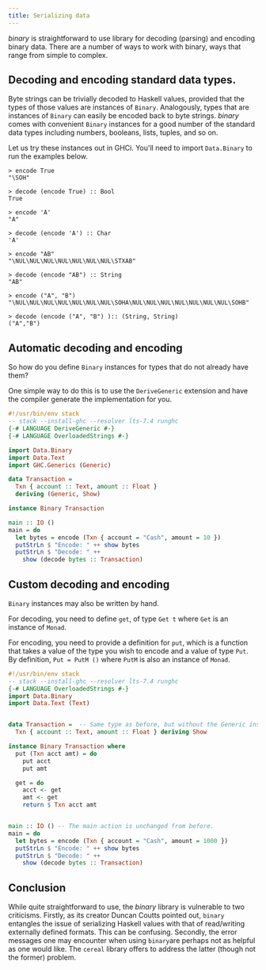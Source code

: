 ```yaml
---
title: Serializing data
---
```


*binary* is straightforward to use library for decoding (parsing)
and encoding binary data. There are a number of ways to work with
binary, ways that range from simple to complex.


## Decoding and encoding standard data types.

Byte strings can be trivially decoded to Haskell values, provided that the types of those values are instances of `Binary`. Analogously, types that are instances of `Binary` can easily be encoded back to byte strings. *binary* comes with convenient `Binary` instances for a good number of the standard data types including numbers, booleans, lists, tuples, and so on.

Let us try these instances out in GHCi. You'll need to import
`Data.Binary` to run the examples below.

```
> encode True
"\SOH"

> decode (encode True) :: Bool
True

> encode 'A'
"A"

> decode (encode 'A') :: Char
'A'

> encode "AB"
"\NUL\NUL\NUL\NUL\NUL\NUL\NUL\STXAB"

> decode (encode "AB") :: String
"AB"

> encode ("A", "B")
"\NUL\NUL\NUL\NUL\NUL\NUL\NUL\SOHA\NUL\NUL\NUL\NUL\NUL\NUL\NUL\SOHB"

> decode (encode ("A", "B") ):: (String, String)
("A","B")
```

## Automatic decoding and encoding

So how do you define `Binary` instances for types that do not already have them?

One simple way to do this is to use the `DeriveGeneric` extension
and have the compiler generate the implementation for you.

```haskell
#!/usr/bin/env stack
-- stack --install-ghc --resolver lts-7.4 runghc
{-# LANGUAGE DeriveGeneric #-}
{-# LANGUAGE OverloadedStrings #-}

import Data.Binary
import Data.Text
import GHC.Generics (Generic)

data Transaction =
  Txn { account :: Text, amount :: Float }
  deriving (Generic, Show)

instance Binary Transaction

main :: IO ()
main = do
  let bytes = encode (Txn { account = "Cash", amount = 10 })
  putStrLn $ "Encode: " ++ show bytes
  putStrLn $ "Decode: " ++
    show (decode bytes :: Transaction)
```

## Custom decoding and encoding

`Binary` instances may also be written by hand.

For decoding, you need to define `get`, of type `Get t` where `Get` is an instance of `Monad`.

For encoding, you need to provide a definition for `put`, which is a function that takes a value of the type you wish to encode and a value of type `Put`. By definition, `Put = PutM ()`
where `PutM` is also an instance of `Monad`.

```haskell
#!/usr/bin/env stack
-- stack --install-ghc --resolver lts-7.4 runghc
{-# LANGUAGE OverloadedStrings #-}
import Data.Binary
import Data.Text (Text)


data Transaction =  -- Same type as before, but without the Generic instance.
  Txn { account :: Text, amount :: Float } deriving Show

instance Binary Transaction where
  put (Txn acct amt) = do
    put acct
    put amt

  get = do
    acct <- get
    amt <- get
    return $ Txn acct amt


main :: IO () -- The main action is unchanged from before.
main = do
  let bytes = encode (Txn { account = "Cash", amount = 1000 })
  putStrLn $ "Encode: " ++ show bytes
  putStrLn $ "Decode: " ++
    show (decode bytes :: Transaction)
```


## Conclusion

While quite straightforward to use, the *binary* library is vulnerable to two criticisms. Firstly, as its creator Duncan Coutts pointed out, `binary` entangles the issue of serializing Haskell values with that of read/writing externally defined formats. This can be confusing. Secondly, the error messages one may encounter when using `binary`are perhaps not as helpful as one would like. The `cereal` library offers to address the latter (though not the former) problem.

